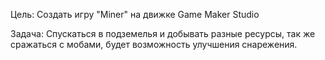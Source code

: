 Цель: Cоздать игру "Miner" на движке Game Maker Studio

Задача: Спускаться в подземелья и добывать разные ресурсы, так же сражаться с мобами, будет возможность улучшения снарежения.

